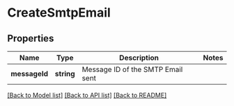 # CreateSmtpEmail

## Properties
Name | Type | Description | Notes
------------ | ------------- | ------------- | -------------
**messageId** | **string** | Message ID of the SMTP Email sent | 

[[Back to Model list]](../README.md#documentation-for-models) [[Back to API list]](../README.md#documentation-for-api-endpoints) [[Back to README]](../README.md)


